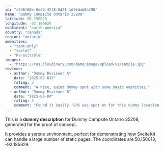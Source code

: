 ```yaml
---
id: "c646f60e-0ed3-42f8-8d21-1d96dab0a298"
name: "Dummy Campsite Ontario 35208"
latitude: 50.150013
longitude: -92.185629
continent: "north-america"
country: "canada"
region: "ontario"
amenities:
  - "tent-only"
  - "toilet"
  - "RV-suitable"
images:
  - "https://res.cloudinary.com/demo/image/upload/v1/sample.jpg"
reviews:
  - author: "Dummy Reviewer A"
    date: "2025-07-015"
    rating: 3
    comment: "A nice, quiet dummy spot with some basic amenities."
  - author: "Dummy Reviewer B"
    date: "2025-05-04"
    rating: 3
    comment: "Found it easily. GPS was spot on for this dummy location."
---
```


This is a **dummy description** for Dummy Campsite Ontario 35208, generated for the proof of concept.

It provides a serene environment, perfect for demonstrating how SvelteKit can handle a large number of static pages. The coordinates are 50.150013, -92.185629.
